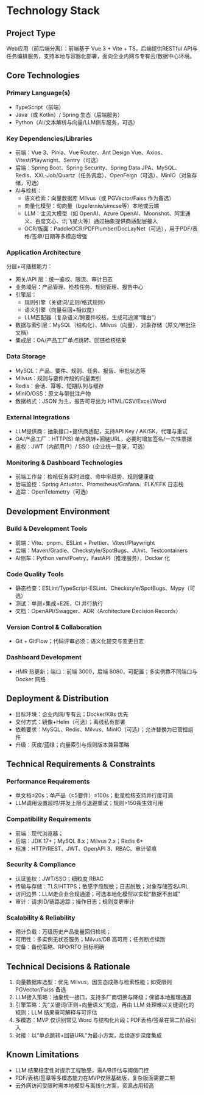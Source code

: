 # Technology Stack

## Project Type
Web应用（前后端分离）：前端基于 Vue 3 + Vite + TS，后端提供RESTful API与任务编排服务，支持本地与容器化部署，面向企业内网与专有云/数据中心环境。

## Core Technologies

### Primary Language(s)
- TypeScript（前端）
- Java（或 Kotlin）/ Spring 生态（后端服务）
- Python（AI/文本解析与向量/LLM侧车服务，可选）

### Key Dependencies/Libraries
- 前端：Vue 3、Pinia、Vue Router、Ant Design Vue、Axios、Vitest/Playwright、Sentry（可选）
- 后端：Spring Boot、Spring Security、Spring Data JPA、MySQL、Redis、XXL-Job/Quartz（任务调度）、OpenFeign（可选）、MinIO（对象存储，可选）
- AI与检核：
  - 语义检索：向量数据库 Milvus（或 PGVector/Faiss 作为备选）
  - 向量化模型：句向量（bge/ernie/simcse等）本地或云端
  - LLM：主流大模型（如 OpenAI、Azure OpenAI、Moonshot、阿里通义、百度文心、讯飞星火等）通过抽象提供商适配层接入
  - OCR/版面：PaddleOCR/PDFPlumber/DocLayNet（可选），用于PDF/表格/签章/日期等多模态增强

### Application Architecture
分层+可插拔能力：
- 网关/API 层：统一鉴权、限流、审计日志
- 业务域层：产品管理、检核任务、规则管理、报告中心
- 引擎层：
  - 规则引擎（关键词/正则/格式规则）
  - 语义引擎（向量召回+相似度）
  - LLM匹配器（复杂语义/跨要件校核，生成可追溯“理由”）
- 数据与索引层：MySQL（结构化）、Milvus（向量）、对象存储（原文/带批注文档）
- 集成层：OA/产品工厂单点跳转、回链检核结果

### Data Storage
- MySQL：产品、要件、规则、任务、报告、审批状态等
- Milvus：规则与要件片段的向量索引
- Redis：会话、幂等、短期队列与缓存
- MinIO/OSS：原文与带批注产物
- 数据格式：JSON 为主，报告可导出为 HTML/CSV/Excel/Word

### External Integrations
- LLM提供商：抽象接口+提供商适配，支持API Key / AK/SK，代理与重试
- OA/产品工厂：HTTP(S) 单点跳转+回链URL，必要时增加签名/一次性票据
- 鉴权：JWT（内部用户）/ SSO（企业统一登录，可选）

### Monitoring & Dashboard Technologies
- 前端工作台：检核任务实时进度、命中率趋势、规则健康度
- 后端监控：Spring Actuator、Prometheus/Grafana、ELK/EFK 日志栈
- 追踪：OpenTelemetry（可选）

## Development Environment

### Build & Development Tools
- 前端：Vite、pnpm、ESLint + Prettier、Vitest/Playwright
- 后端：Maven/Gradle、Checkstyle/SpotBugs、JUnit、Testcontainers
- AI侧车：Python venv/Poetry，FastAPI（推理服务），Docker 化

### Code Quality Tools
- 静态检查：ESLint/TypeScript-ESLint、Checkstyle/SpotBugs、Mypy（可选）
- 测试：单测+集成+E2E，CI 并行执行
- 文档：OpenAPI/Swagger、ADR（Architecture Decision Records）

### Version Control & Collaboration
- Git + GitFlow；代码评审必须；语义化提交与变更日志

### Dashboard Development
- HMR 热更新；端口：前端 3000，后端 8080，可配置；多实例靠不同端口与 Docker 网络

## Deployment & Distribution
- 目标环境：企业内网/专有云；Docker/K8s 优先
- 交付方式：镜像+Helm（可选）；离线私有部署
- 依赖要求：MySQL、Redis、Milvus、MinIO（可选）；允许替换为已管控组件
- 升级：灰度/蓝绿；向量索引与规则版本兼容策略

## Technical Requirements & Constraints

### Performance Requirements
- 单文档≤20s；单产品（≥5要件）≤100s；批量检核支持并行度可调
- LLM调用设置超时/并发上限与退避重试；规则>150条生效可用

### Compatibility Requirements
- 前端：现代浏览器；
- 后端：JDK 17+；MySQL 8.x；Milvus 2.x；Redis 6+
- 标准：HTTP/REST、JWT、OpenAPI 3、RBAC、审计留痕

### Security & Compliance
- 认证鉴权：JWT/SSO；细粒度 RBAC
- 传输与存储：TLS/HTTPS；敏感字段脱敏；日志脱敏；对象存储签名URL
- 访问边界：LLM走企业合规通道；可选本地化模型以实现“数据不出域”
- 审计：请求ID/链路追踪；操作日志；规则变更审计

### Scalability & Reliability
- 预计负载：万级历史产品批量回归检核；
- 可用性：多实例无状态服务；Milvus/DB 高可用；任务断点续跑
- 灾备：备份策略、RPO/RTO 目标明确

## Technical Decisions & Rationale
1. 向量数据库选型：优先 Milvus，因生态成熟与检索性能；如受限则 PGVector/Faiss 备选
2. LLM接入策略：抽象统一接口，支持多厂商切换与降级；保留本地推理通道
3. 引擎策略：先“关键词/正则+向量语义”兜底，再由 LLM 处理难以关键词化的规则；LLM 结果需可解释与可评估
4. 多模态：MVP 仅识别常见 Word 与结构化片段；PDF表格/签章在第二阶段引入
5. 对接：以“单点跳转+回链URL”为最小方案，后续逐步深度集成

## Known Limitations
- LLM 结果稳定性对提示工程敏感，需A/B评估与阈值门控
- PDF/表格/签章等多模态能力在MVP仅限基础版，复杂版面需要二期
- 云外网访问受限时需本地模型与离线化方案，资源占用较高
